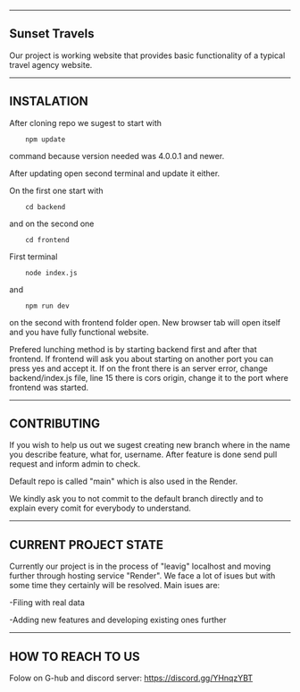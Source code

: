 ---------------------------------------------------------------------------------------------------------------------------------------------------------------------------------------------------------------------------------------------------------------------------------
Sunset Travels
---------------------------------------------------------------------------------------------------------------------------------------------------------------------------------------------------------------------------------------------------------------------------------
Our project is working website that provides basic functionality of a typical travel agency website.

---------------------------------------------------------------------------------------------------------------------------------------------------------------------------------------------------------------------------------------------------------------------------------
INSTALATION
---------------------------------------------------------------------------------------------------------------------------------------------------------------------------------------------------------------------------------------------------------------------------------

After cloning repo we sugest to start with 

        npm update  

command because version needed was 4.0.0.1 and newer. 

After updating open second terminal and update it either. 

On the first one start with 

        cd backend 
        
and on the second one 

        cd frontend 

First terminal 

        node index.js
        
and 

        npm run dev
        
on the second with frontend folder open. New browser tab will open itself and you have fully functional website. 

Prefered lunching method is by starting backend first and after that frontend. If frontend will ask you about starting on another port you can press yes and accept it. If on the front there is an server error, change backend/index.js file, line 15 there is cors origin, change it to the port where frontend was started. 

---------------------------------------------------------------------------------------------------------------------------------------------------------------------------------------------------------------------------------------------------------------------------------
CONTRIBUTING
---------------------------------------------------------------------------------------------------------------------------------------------------------------------------------------------------------------------------------------------------------------------------------

If you wish to help us out we sugest creating new branch where in the name you describe feature, what for, username. After feature is done send pull request and inform admin to check. 

Default repo is called "main" which is also used in the Render. 

We kindly ask you to not commit to the default branch directly and to explain every comit for everybody to understand. 

---------------------------------------------------------------------------------------------------------------------------------------------------------------------------------------------------------------------------------------------------------------------------------
CURRENT PROJECT STATE
---------------------------------------------------------------------------------------------------------------------------------------------------------------------------------------------------------------------------------------------------------------------------------
Currently our project is in the process of "leavig" localhost and moving further through hosting service "Render". We face a lot of isues but with some time they certainly will be resolved. 
Main isues are:

-Filing with real data

-Adding new features and developing existing ones further

---------------------------------------------------------------------------------------------------------------------------------------------------------------------------------------------------------------------------------------------------------------------------------
HOW TO REACH TO US
---------------------------------------------------------------------------------------------------------------------------------------------------------------------------------------------------------------------------------------------------------------------------------
Folow on G-hub and discord server: https://discord.gg/YHnqzYBT
